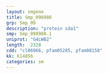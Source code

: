 ```yaml
---
layout: smgene
title: Smp_098980
grp: Smp_09
description: "protein sda1"
smp: Smp_098980.1
uniprot: "G4LWB2"
length:  2328
cdd: "cl06966, pfam05285, pfam08158"
kk: K14856
categories: sm
---
```

